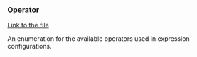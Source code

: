 ### Operator

[Link to the file](/api/ExpressionEvaluatorForDotNet.Operator.html)

An enumeration for the available operators used in expression configurations.
